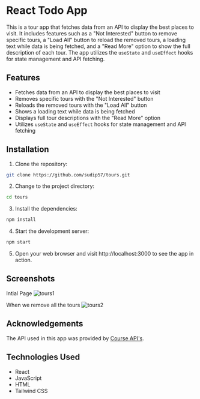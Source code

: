 # React Todo App
This is a tour app that fetches data from an API to display the best places to visit. It includes features such as a "Not Interested" button to remove specific tours, a "Load All" button to reload the removed tours, a loading text while data is being fetched, and a "Read More" option to show the full description of each tour. The app utilizes the `useState` and `useEffect` hooks for state management and API fetching.

## Features

- Fetches data from an API to display the best places to visit
- Removes specific tours with the "Not Interested" button
- Reloads the removed tours with the "Load All" button
- Shows a loading text while data is being fetched
- Displays full tour descriptions with the "Read More" option
- Utilizes `useState` and `useEffect` hooks for state management and API fetching

## Installation

1. Clone the repository:
```bash
git clone https://github.com/sudip57/tours.git 
```
2. Change to the project directory:
```bash
cd tours
```
3. Install the dependencies:
```bash
npm install
```
4. Start the development server:
```bash
npm start
```
5. Open your web browser and visit http://localhost:3000 to see the app in action.


## Screenshots
Intial Page
![tours1](https://github.com/sudip57/To-Do-List/assets/79646606/fb14a874-dfe9-4578-9222-deb58bfed391)

When we remove all the tours
![tours2](https://github.com/sudip57/To-Do-List/assets/79646606/a92d4b81-cc82-440b-a835-a54ab464f86a)

## Acknowledgements
The API used in this app was provided by [Course API's](https://course-api.com/).



## Technologies Used

- React
- JavaScript
- HTML
- Tailwind CSS
